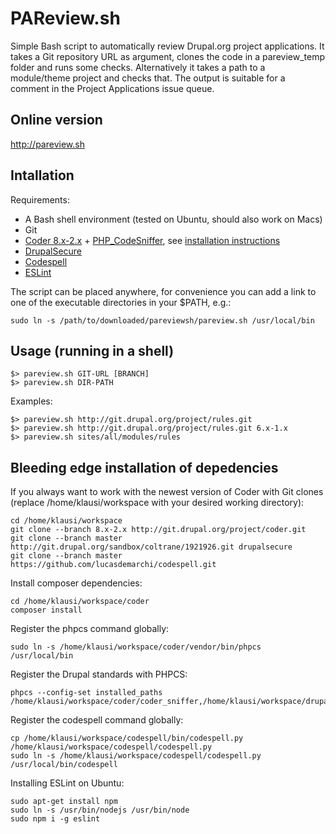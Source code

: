 PAReview.sh
===========

Simple Bash script to automatically review Drupal.org project applications. It
takes a Git repository URL as argument, clones the code in a pareview_temp
folder and runs some checks. Alternatively it takes a path to a module/theme
project and checks that. The output is suitable for a comment in the Project
Applications issue queue.

Online version
--------------
http://pareview.sh

Intallation
-----------

Requirements:
- A Bash shell environment (tested on Ubuntu, should also work on Macs)
- Git
- [Coder 8.x-2.x](https://www.drupal.org/project/coder) + [PHP_CodeSniffer](https://github.com/squizlabs/PHP_CodeSniffer), see [installation instructions](https://www.drupal.org/node/1419988)
- [DrupalSecure](https://www.drupal.org/sandbox/coltrane/1921926)
- [Codespell](https://github.com/lucasdemarchi/codespell)
- [ESLint](http://eslint.org)


The script can be placed anywhere, for convenience you can add a link to one of
the executable directories in your $PATH, e.g.:

    sudo ln -s /path/to/downloaded/pareviewsh/pareview.sh /usr/local/bin


Usage (running in a shell)
--------------------------

    $> pareview.sh GIT-URL [BRANCH]
    $> pareview.sh DIR-PATH

Examples:

    $> pareview.sh http://git.drupal.org/project/rules.git
    $> pareview.sh http://git.drupal.org/project/rules.git 6.x-1.x
    $> pareview.sh sites/all/modules/rules


Bleeding edge installation of depedencies
-----------------------------------------

If you always want to work with the newest version of Coder with Git clones
(replace /home/klausi/workspace with your desired working directory):

    cd /home/klausi/workspace
    git clone --branch 8.x-2.x http://git.drupal.org/project/coder.git
    git clone --branch master http://git.drupal.org/sandbox/coltrane/1921926.git drupalsecure
    git clone --branch master https://github.com/lucasdemarchi/codespell.git

Install composer dependencies:

    cd /home/klausi/workspace/coder
    composer install

Register the phpcs command globally:

    sudo ln -s /home/klausi/workspace/coder/vendor/bin/phpcs /usr/local/bin

Register the Drupal standards with PHPCS:

    phpcs --config-set installed_paths /home/klausi/workspace/coder/coder_sniffer,/home/klausi/workspace/drupalsecure

Register the codespell command globally:

    cp /home/klausi/workspace/codespell/bin/codespell.py /home/klausi/workspace/codespell/codespell.py
    sudo ln -s /home/klausi/workspace/codespell/codespell.py /usr/local/bin/codespell

Installing ESLint on Ubuntu:

    sudo apt-get install npm
    sudo ln -s /usr/bin/nodejs /usr/bin/node
    sudo npm i -g eslint
